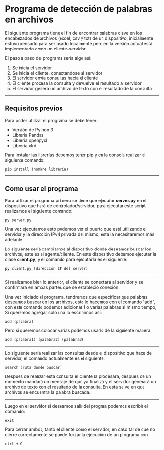 # **Programa de detección de palabras en archivos**
El siguiente programa tiene el fin de encontrar palabras clave en los encabezados de archivos (excel, csv y txt) de un dispositivo, inicialmente estuvo pensado para ser usado localmente pero en la versión actual está implementado como un cliente-servidor.

El paso a paso del programa sería algo así:

1. Se inicia el servidor
2. Se inicia el cliente, conectandose al servidor
3. El servidor envía consultas hacia el cliente
4. El cliente procesa la consulta y devuelve el resultado al servidor
5. El servidor genera un archivo de texto con el resultado de la consulta

---

## **Requisitos prevíos**

Para poder utilizar el programa se debe tener:
* Versión de Python 3
* Librería Pandas
* Librería openpyxl
* Librería xlrd

Para instalar las librerías debemos tener pip y en la consola realizar el siguiente comando:

    pip install (nombre librería)

---

## **Como usar el programa**

Para utilizar el programa primero se tiene que ejecutar **server.py** en el dispositivo que hará de controlador/servidor, para ejecutar este script realizamos el siguiente comando:

    py server.py

Una vez ejecutamos esto podemos ver el puerto que está utilizando el servidor y la dirección IPv4 privada del mismo, esta la necesitaremos más adelante.

Lo siguiente sería cambiarnos al dispositivo donde deseamos buscar los archivos, este es el agente/cliente. En este dispositivo debemos ejecutar la clase **client.py**, y el comando para ejecutarla es el siguiente:

    py client.py (dirección IP del server)

---

Si realizamos bien lo anterior, el cliente se conectará al servidor y se confirmará en ambas partes que se estableció conexión.

Una vez iniciado el programa, tendremos que específicar que palabras deseamos buscar en los archivos, esto lo hacemos con el comando "add", con este comando podemos adicionar 1 o varias palabras al mismo tiempo, Si queremos agregar solo una lo escribimos así:

    add (palabra)

Pero si queremos colocar varias podemos usarlo de la siguiente manera:

    add (palabra1) (palabra2) (palabra3)

---

Lo siguiente sería realizar las consultas desde el dispositivo que hace de servidor, el comando actualmente es el siguiente:

    search (ruta donde buscar)

Despues de realizar esta consulta el cliente la procesará, despues de un momento mandará un mensaje de que ya finalizó y el servidor generará un archivo de texto con el resultado de la consulta. En esta se ve en que archivos se encuentra la palabra buscada.

---

Luego en el servidor si deseamos salir del prograa podemos escribir el comando:

    exit

Para cerrar ambos, tanto el cliente como el servidor, en caso tal de que no cierre correctamente se puede forzar la ejecución de un programa con 

    ctrl + C